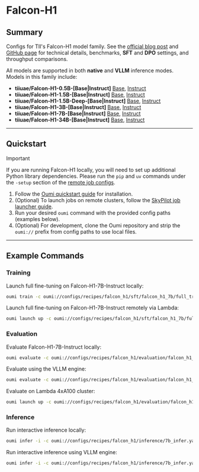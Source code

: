 # Falcon-H1

## Summary

Configs for TII's Falcon-H1 model family. See the [official blog post](https://falcon-lm.github.io/blog/falcon-h1/) and [GitHub page](https://github.com/tiiuae/Falcon-H1) for technical details, benchmarks, **SFT** and **DPO** settings, and throughput comparisons.

All models are supported in both **native** and **VLLM** inference modes. Models in this family include:

* **tiiuae/Falcon-H1-0.5B-\[Base|Instruct]**
  [Base](https://huggingface.co/tiiuae/Falcon-H1-0.5B-Base), [Instruct](https://huggingface.co/tiiuae/Falcon-H1-0.5B-Instruct)
* **tiiuae/Falcon-H1-1.5B-\[Base|Instruct]**
  [Base](https://huggingface.co/tiiuae/Falcon-H1-1.5B-Base), [Instruct](https://huggingface.co/tiiuae/Falcon-H1-1.5B-Instruct)
* **tiiuae/Falcon-H1-1.5B-Deep-\[Base|Instruct]**
  [Base](https://huggingface.co/tiiuae/Falcon-H1-1.5B-Deep-Base), [Instruct](https://huggingface.co/tiiuae/Falcon-H1-1.5B-Deep-Instruct)
* **tiiuae/Falcon-H1-3B-\[Base|Instruct]**
  [Base](https://huggingface.co/tiiuae/Falcon-H1-3B-Base), [Instruct](https://huggingface.co/tiiuae/Falcon-H1-3B-Instruct)
* **tiiuae/Falcon-H1-7B-\[Base|Instruct]**
  [Base](https://huggingface.co/tiiuae/Falcon-H1-7B-Base), [Instruct](https://huggingface.co/tiiuae/Falcon-H1-7B-Instruct)
* **tiiuae/Falcon-H1-34B-\[Base|Instruct]**
  [Base](https://huggingface.co/tiiuae/Falcon-H1-34B-Base), [Instruct](https://huggingface.co/tiiuae/Falcon-H1-34B-Instruct)

---

## Quickstart

> [!IMPORTANT]
> If you are running Falcon-H1 locally, you will need to set up additional Python library dependencies. Please run the `pip` and `uv` commands under the `-setup` section of the [remote job configs](https://github.com/oumi-ai/oumi/blob/main/configs/recipes/falcon_h1/evaluation/falcon_h1_0_5b/lambda_job.yaml#L36-L43).

1. Follow the [Oumi quickstart guide](https://oumi.ai/docs/en/latest/get_started/quickstart.html) for installation.
2. (Optional) To launch jobs on remote clusters, follow the [SkyPilot job launcher guide](https://oumi.ai/docs/en/latest/user_guides/launch/launch.html#setup).
3. Run your desired `oumi` command with the provided config paths (examples below).
4. (Optional) For development, clone the Oumi repository and strip the `oumi://` prefix from config paths to use local files.

---

## Example Commands

### Training

Launch full fine-tuning on Falcon-H1-7B-Instruct locally:

```bash
oumi train -c oumi://configs/recipes/falcon_h1/sft/falcon_h1_7b/full_train.yaml
```

Launch full fine-tuning on Falcon-H1-7B-Instruct remotely via Lambda:

```bash
oumi launch up -c oumi://configs/recipes/falcon_h1/sft/falcon_h1_7b/full_lambda_job.yaml --cluster falcon-h1-7b-fft
```

### Evaluation

Evaluate Falcon-H1-7B-Instruct locally:

```bash
oumi evaluate -c oumi://configs/recipes/falcon_h1/evaluation/falcon_h1_7b/eval.yaml
```

Evaluate using the VLLM engine:

```bash
oumi evaluate -c oumi://configs/recipes/falcon_h1/evaluation/falcon_h1_7b/eval.yaml --inference_engine VLLM
```

Evaluate on Lambda 4xA100 cluster:

```bash
oumi launch up -c oumi://configs/recipes/falcon_h1/evaluation/falcon_h1_7b/lambda_job.yaml --cluster falcon-h1-7b-instruct-eval
```

### Inference

Run interactive inference locally:

```bash
oumi infer -i -c oumi://configs/recipes/falcon_h1/inference/7b_infer.yaml
```

Run interactive inference using VLLM engine:

```bash
oumi infer -i -c oumi://configs/recipes/falcon_h1/inference/7b_infer.yaml --engine VLLM
```
